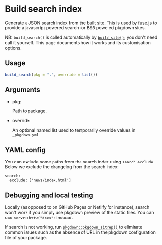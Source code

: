 # Build search index

Generate a JSON search index from the built site. This is used by
[fuse.js](https://www.fusejs.io/) to provide a javascript powered search
for BS5 powered pkgdown sites.

NB: `build_search()` is called automatically by
[`build_site()`](https://pkgdown.r-lib.org/dev/reference/build_site.md);
you don't need call it yourself. This page documents how it works and
its customisation options.

## Usage

``` r
build_search(pkg = ".", override = list())
```

## Arguments

- pkg:

  Path to package.

- override:

  An optional named list used to temporarily override values in
  `_pkgdown.yml`

## YAML config

You can exclude some paths from the search index using `search.exclude`.
Below we exclude the changelog from the search index:

    search:
      exclude: ['news/index.html']

## Debugging and local testing

Locally (as opposed to on GitHub Pages or Netlify for instance), search
won't work if you simply use pkgdown preview of the static files. You
can use `servr::httw("docs")` instead.

If search is not working, run
[`pkgdown::pkgdown_sitrep()`](https://pkgdown.r-lib.org/dev/reference/check_pkgdown.md)
to eliminate common issues such as the absence of URL in the pkgdown
configuration file of your package.
